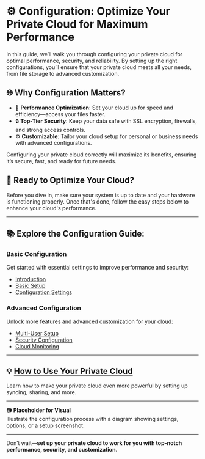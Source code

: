 # ⚙️ Configuration: Optimize Your Private Cloud for Maximum Performance

In this guide, we’ll walk you through configuring your private cloud for optimal performance, security, and reliability. By setting up the right configurations, you’ll ensure that your private cloud meets all your needs, from file storage to advanced customization.

## 🌐 Why Configuration Matters?

- 🚀 **Performance Optimization**: Set your cloud up for speed and efficiency—access your files faster.
- 🔒 **Top-Tier Security**: Keep your data safe with SSL encryption, firewalls, and strong access controls.
- ⚙️ **Customizable**: Tailor your cloud setup for personal or business needs with advanced configurations.

Configuring your private cloud correctly will maximize its benefits, ensuring it’s secure, fast, and ready for future needs.

## 🚀 Ready to Optimize Your Cloud?

Before you dive in, make sure your system is up to date and your hardware is functioning properly. Once that's done, follow the easy steps below to enhance your cloud's performance.

---

## 📚 Explore the Configuration Guide:

### **Basic Configuration**  
Get started with essential settings to improve performance and security:  
- [Introduction](introduction.md)  
- [Basic Setup](setup.md)  
- [Configuration Settings](configuration.md)  

### **Advanced Configuration**  
Unlock more features and advanced customization for your cloud:  
- [Multi-User Setup](multi-user-setup.md)  
- [Security Configuration](security.md)  
- [Cloud Monitoring](troubleshooting.md)  

---

## 💡 [How to Use Your Private Cloud](how-to-use.md)  
Learn how to make your private cloud even more powerful by setting up syncing, sharing, and more.

---

📷 **Placeholder for Visual**  
Illustrate the configuration process with a diagram showing settings, options, or a setup screenshot.

---

Don’t wait—**set up your private cloud to work for you with top-notch performance, security, and customization.**
